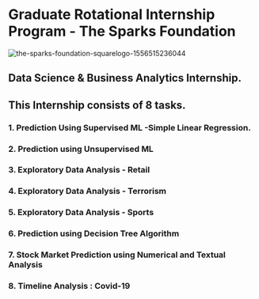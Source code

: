 # Graduate Rotational Internship Program - The Sparks Foundation
![the-sparks-foundation-squarelogo-1556515236044](https://user-images.githubusercontent.com/38539886/102005797-c6a80200-3d41-11eb-9cd3-38ab23385ad4.png)

## Data Science & Business Analytics Internship.
## This Internship consists of 8 tasks.
 ### 1. Prediction Using Supervised ML -Simple Linear Regression.
 ### 2. Prediction using Unsupervised ML
 ### 3. Exploratory Data Analysis - Retail
 ### 4. Exploratory Data Analysis - Terrorism
 ### 5. Exploratory Data Analysis - Sports
 ### 6. Prediction using Decision Tree Algorithm
 ### 7. Stock Market Prediction using Numerical and Textual Analysis
 ### 8. Timeline Analysis : Covid-19

